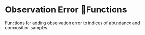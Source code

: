# Observation Error Functions
Functions for adding observation error to indices of abundance and composition samples.
